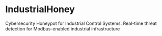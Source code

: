 # IndustrialHoney
Cybersecurity Honeypot for Industrial Control Systems. Real-time threat detection for Modbus-enabled industrial infrastructure
